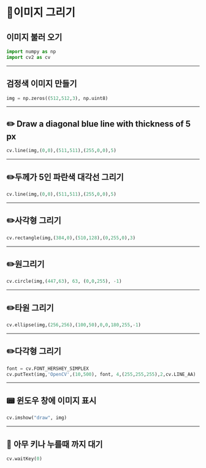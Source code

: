 # **📂이미지 그리기**

## 이미지 불러 오기

```py
import numpy as np
import cv2 as cv
```

---

##  검정색 이미지 만들기

```py
img = np.zeros((512,512,3), np.uint8)
```

---

## ✏️ Draw a diagonal blue line with thickness of 5 px

```py
cv.line(img,(0,0),(511,511),(255,0,0),5)
```
---

## ✏️두께가 5인 파란색 대각선 그리기

```py
cv.line(img,(0,0),(511,511),(255,0,0),5)
```
---

## ✏️사각형 그리기

```py
cv.rectangle(img,(384,0),(510,128),(0,255,0),3)
```
---

## ✏️원그리기

```py
cv.circle(img,(447,63), 63, (0,0,255), -1)
```
---
## ✏️타원 그리기

```py
cv.ellipse(img,(256,256),(100,50),0,0,180,255,-1)
```
---
## ✏️다각형 그리기

```py
font = cv.FONT_HERSHEY_SIMPLEX
cv.putText(img,'OpenCV',(10,500), font, 4,(255,255,255),2,cv.LINE_AA)
```
---
## 📟  윈도우 창에 이미지 표시
```py
cv.imshow("draw", img)
```
---
## 📰 아무 키나 누를때 까지 대기
```py
cv.waitKey(0)
```
